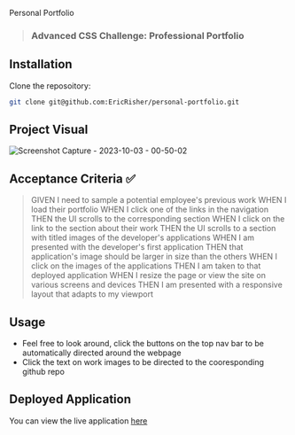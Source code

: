 Personal Portfolio
>### Advanced CSS Challenge: Professional Portfolio

## Installation

Clone the reposoitory:

```sh
git clone git@github.com:EricRisher/personal-portfolio.git
```

## Project Visual
![Screenshot Capture - 2023-10-03 - 00-50-02](https://github.com/EricRisher/personal-portfolio/assets/109945090/2bb30f7a-aac9-4819-9831-03449e2db1f9)



## Acceptance Criteria :white_check_mark:

> GIVEN I need to sample a potential employee's previous work
> WHEN I load their portfolio
> WHEN I click one of the links in the navigation
> THEN the UI scrolls to the corresponding section
> WHEN I click on the link to the section about their work
> THEN the UI scrolls to a section with titled images of the developer's applications
> WHEN I am presented with the developer's first application
> THEN that application's image should be larger in size than the others
> WHEN I click on the images of the applications
> THEN I am taken to that deployed application
> WHEN I resize the page or view the site on various screens and devices
> THEN I am presented with a responsive layout that adapts to my viewport

## Usage

* Feel free to look around, click the buttons on the top nav bar to be automatically directed around the webpage
* Click the text on work images to be directed to the cooresponding github repo

## Deployed Application
You can view the live application
[here](https://ericrisher.github.io/personal-portfolio/)
